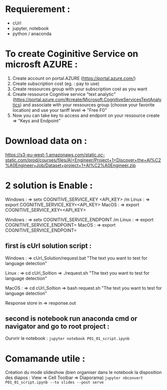 # Requierement :
- cUrl
- jupyter, notebook
- python / anaconda

# To create Coginitive Service on microsft AZURE :
 
1. Create account on portal.AZURE (https://portal.azure.com/)
2. Create subscription cost (eg. : pay to use)
3. Create ressources group with your subscription cost as you want
4. Create ressource Cognitive service "text analytic" (https://portal.azure.com/#create/Microsoft.CognitiveServicesTextAnalytics) and associate with your ressources group (choose your favorite location) and use your tariff level => "Free F0"
5. Now you can take key to access and endpont on your ressource create => "Keys and Endpoint"

# Download data on :

https://s3-eu-west-1.amazonaws.com/static.oc-static.com/prod/courses/files/AI+Engineer/Project+1+Discover+the+AI%C2%A0Engineer+Job/Dataset+project+1+AI%C2%A0Engineer.zip

# 2 solution is Enable :

Windows :
=> setx COGNITIVE_SERVICE_KEY <API_KEY> /m
Linux : 
=> export COGNITIVE_SERVICE_KEY=<API_KEY>
MacOS :
=> export COGNITIVE_SERVICE_KEY=<API_KEY>

Windows :
=> setx COGNITIVE_SERVICE_ENDPOINT <ENDPOINT> /m
Linux : 
=> export COGNITIVE_SERVICE_ENDPOINT=<ENDPOINT>
MacOS :
=> export COGNITIVE_SERVICE_ENDPOINT=<ENDPOINT>

## first is cUrl solution script :

Windows :
=> cUrl_Solution/request.bat "The text you want to test for language detection"

Linux :
=> cd cUrl_Soltion 
=> ./request.sh "The text you want to test for language detection"

MacOS :
=> cd cUrl_Soltion 
=> bash request.sh "The text you want to test for language detection"

Response store in => response.out


## second is notebook run anaconda cmd or navigator and go to root project :

Ourvrir le notebook :
`jupyter notebook P01_01_script.ipynb`

# Comamande utile :

Création du mode slideshow (bien organiser dans le notebook la disposition des diapos : View => Cell Toolbar => Diaporama)
`jupyter nbconvert P01_01_script.ipynb --to slides --post serve`